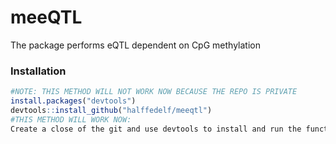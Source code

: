 # meeQTL

The package performs eQTL dependent on CpG methylation

### Installation

```R
#NOTE: THIS METHOD WILL NOT WORK NOW BECAUSE THE REPO IS PRIVATE
install.packages("devtools")
devtools::install_github("halffedelf/meeqtl")
#THIS METHOD WILL WORK NOW:
Create a close of the git and use devtools to install and run the functions.
```
